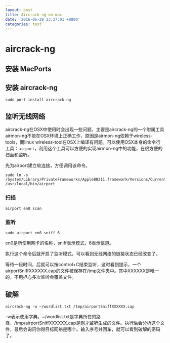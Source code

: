 ```yaml
---
layout: post
title: Aircrack-ng on mac
date: '2016-06-29 23:37:01 +0800'
categories: test
---
```


# aircrack-ng

## 安装 MacPorts

## 安装 aircrack-ng

```
sudo port install aircrack-ng
```

## 监听无线网络

aircrack-ng在OSX中使用时会出现一些问题，主要是aircrack-ng的一个附属工具airmon-ng不能在OSX环境上正确工作，原因是airmon-ng依赖于wireless-tools，而linux wireless-tool在OSX上编译有问题。可以使用OSX本身的命令行工具：`airport`，利用这个工具可以方便的实现airmon-ng中的功能，在很方便的扫面和监听。

先为airport建立软连接，方便调用该命令。

```
sudo ln -s /System/Library/PrivateFrameworks/Apple80211.framework/Versions/Current/Resources/airport /usr/local/bin/airport
```

### 扫描

```
airport en0 scan
```

### 监听

```
sudo airport en0 sniff 6
```

en0是所使用网卡的名称，sniff表示模式，6表示信道。

执行这个命令后就开启了监听模式，可以看到无线网络的链接状态已经改变了。

等待一段时间，后就可以按control+C结束监听，这时看到提示，一个airportSniffXXXXXX.cap的文件被保存在/tmp文件夹中。其中XXXXXX是唯一的，不用担心多次监听会覆盖文件。

## 破解

```
aircrack-ng -w ~/wordlist.txt /tmp/airportSniffXXXXXX.cap
```

-w表示使用字典，~/wordlist.txt是字典所在的路径，/tmp/airportSniffXXXXXX.cap是刚才监听生成的文件。执行后会分析这个文件，最后会询问你得目标网络是哪个。输入序号并回车，就可以看到破解的密码了。

